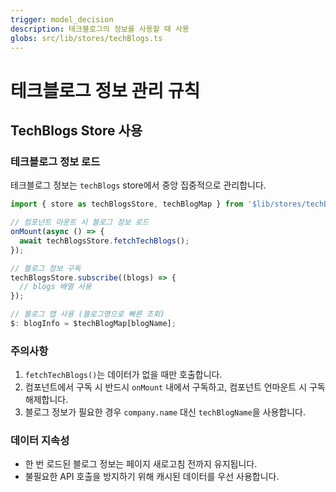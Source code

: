 ```yaml
---
trigger: model_decision
description: 테크블로그의 정보를 사용할 때 사용
globs: src/lib/stores/techBlogs.ts
---
```

# 테크블로그 정보 관리 규칙

## TechBlogs Store 사용

### 테크블로그 정보 로드
테크블로그 정보는 `techBlogs` store에서 중앙 집중적으로 관리합니다.

```typescript
import { store as techBlogsStore, techBlogMap } from '$lib/stores/techBlogs';

// 컴포넌트 마운트 시 블로그 정보 로드
onMount(async () => {
  await techBlogsStore.fetchTechBlogs();
});

// 블로그 정보 구독
techBlogsStore.subscribe((blogs) => {
  // blogs 배열 사용
});

// 블로그 맵 사용 (블로그명으로 빠른 조회)
$: blogInfo = $techBlogMap[blogName];
```

### 주의사항
1. `fetchTechBlogs()`는 데이터가 없을 때만 호출합니다.
2. 컴포넌트에서 구독 시 반드시 `onMount` 내에서 구독하고, 컴포넌트 언마운트 시 구독 해제합니다.
3. 블로그 정보가 필요한 경우 `company.name` 대신 `techBlogName`을 사용합니다.

### 데이터 지속성
- 한 번 로드된 블로그 정보는 페이지 새로고침 전까지 유지됩니다.
- 불필요한 API 호출을 방지하기 위해 캐시된 데이터를 우선 사용합니다.